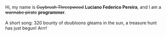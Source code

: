 Hi, my name is ~~Guybrush Threepwood~~ **Luciano Federico Pereira**, and I am a ~~wannabe pirate~~ **programmer**.<br><br>A short song: 320 bounty of doubloons gleams in the sun, a treasure hunt has just begun! Arrr!
